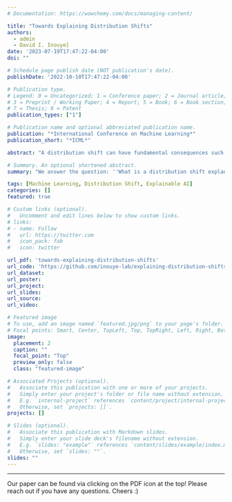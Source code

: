 ```yaml
---
# Documentation: https://wowchemy.com/docs/managing-content/

title: "Towards Explaining Distribution Shifts"
authors: 
  - admin
  - David I. Inouye]
date: '2023-07-19T17:47:22-04:00'
doi: ""

# Schedule page publish date (NOT publication's date).
publishDate: '2022-10-10T17:47:22-04:00'

# Publication type.
# Legend: 0 = Uncategorized; 1 = Conference paper; 2 = Journal article;
# 3 = Preprint / Working Paper; 4 = Report; 5 = Book; 6 = Book section;
# 7 = Thesis; 8 = Patent
publication_types: ["1"]

# Publication name and optional abbreviated publication name.
publication: "*International Conference on Machine Learning*"
publication_short: "*ICML*"

abstract: "A distribution shift can have fundamental consequences such as signaling a change in the operating environment or significantly reducing the accuracy of downstream models. Thus, understanding distribution shifts is critical for examining and hopefully mitigating the effect of such a shift. Most prior work has focused on merely detecting if a shift has occurred and assumes any detected shift can be understood and handled appropriately by a human operator. We hope to aid in these manual mitigation tasks by explaining the distribution shift using interpretable transportation maps from the original distribution to the shifted one. We derive our interpretable mappings from a relaxation of the optimal transport problem, where the candidate mappings are restricted to a set of interpretable mappings. We then use a wide array of quintessential examples of distribution shift in real-world tabular, text, and image cases to showcase how our explanatory mappings provide a better balance between detail and interpretability than baseline explanations by both visual inspection and our PercentExplained metric."

# Summary. An optional shortened abstract.
summary: "We answer the question: ''What is a distribution shift explanation?'' and introduce a novel framework for explaining distribution shifts via transportation maps between a source and target distribution which are either inherently interpretable or interpreted using post-hoc interpretability methods."

tags: [Machine Learning, Distribution Shift, Explainable AI]
categories: []
featured: true

# Custom links (optional).
#   Uncomment and edit lines below to show custom links.
# links:
# - name: Follow
#   url: https://twitter.com
#   icon_pack: fab
#   icon: twitter

url_pdf: 'towards-explaining-distribution-shifts'
url_code: 'https://github.com/inouye-lab/explaining-distribution-shifts'
url_dataset:
url_poster:
url_project:
url_slides:
url_source:
url_video:

# Featured image
# To use, add an image named `featured.jpg/png` to your page's folder. 
# Focal points: Smart, Center, TopLeft, Top, TopRight, Left, Right, BottomLeft, Bottom, BottomRight.
image:
  placement: 2
  caption: ""
  focal_point: "Top"
  preview_only: false
  class: "featured-image"

# Associated Projects (optional).
#   Associate this publication with one or more of your projects.
#   Simply enter your project's folder or file name without extension.
#   E.g. `internal-project` references `content/project/internal-project/index.md`.
#   Otherwise, set `projects: []`.
projects: []

# Slides (optional).
#   Associate this publication with Markdown slides.
#   Simply enter your slide deck's filename without extension.
#   E.g. `slides: "example"` references `content/slides/example/index.md`.
#   Otherwise, set `slides: ""`.
slides: ""
---
```


---
Our paper can be found via clicking on the PDF icon at the top! Please reach out if you have any questions. Cheers :)
